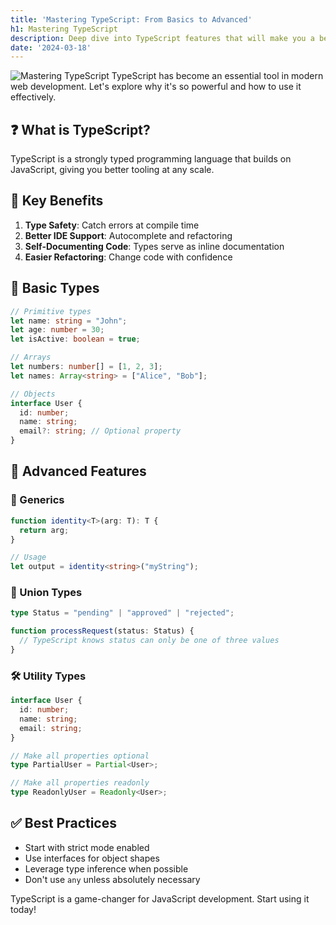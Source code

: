 ```yaml
---
title: 'Mastering TypeScript: From Basics to Advanced'
h1: Mastering TypeScript
description: Deep dive into TypeScript features that will make you a better developer.
date: '2024-03-18'
---
```

![Mastering TypeScript](/img/posts/placeholder.svg)
TypeScript has become an essential tool in modern web development. Let's explore why it's so powerful and how to use it effectively.

## ❓ What is TypeScript?

TypeScript is a strongly typed programming language that builds on JavaScript, giving you better tooling at any scale.

## 🌟 Key Benefits

1. **Type Safety**: Catch errors at compile time
2. **Better IDE Support**: Autocomplete and refactoring
3. **Self-Documenting Code**: Types serve as inline documentation
4. **Easier Refactoring**: Change code with confidence

## 🧱 Basic Types

```typescript
// Primitive types
let name: string = "John";
let age: number = 30;
let isActive: boolean = true;

// Arrays
let numbers: number[] = [1, 2, 3];
let names: Array<string> = ["Alice", "Bob"];

// Objects
interface User {
  id: number;
  name: string;
  email?: string; // Optional property
}
```

## 🚀 Advanced Features

### 🧬 Generics

```typescript
function identity<T>(arg: T): T {
  return arg;
}

// Usage
let output = identity<string>("myString");
```

### 🔗 Union Types

```typescript
type Status = "pending" | "approved" | "rejected";

function processRequest(status: Status) {
  // TypeScript knows status can only be one of three values
}
```

### 🛠️ Utility Types

```typescript
interface User {
  id: number;
  name: string;
  email: string;
}

// Make all properties optional
type PartialUser = Partial<User>;

// Make all properties readonly
type ReadonlyUser = Readonly<User>;
```

## ✅ Best Practices

- Start with strict mode enabled
- Use interfaces for object shapes
- Leverage type inference when possible
- Don't use `any` unless absolutely necessary

TypeScript is a game-changer for JavaScript development. Start using it today!

